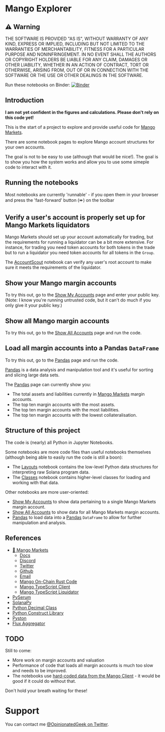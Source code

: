 # Mango Explorer

## ⚠ Warning

THE SOFTWARE IS PROVIDED "AS IS", WITHOUT WARRANTY OF ANY KIND, EXPRESS OR IMPLIED, INCLUDING BUT NOT LIMITED TO THE WARRANTIES OF MERCHANTABILITY, FITNESS FOR A PARTICULAR PURPOSE AND NONINFRINGEMENT. IN NO EVENT SHALL THE AUTHORS OR COPYRIGHT HOLDERS BE LIABLE FOR ANY CLAIM, DAMAGES OR OTHER LIABILITY, WHETHER IN AN ACTION OF CONTRACT, TORT OR OTHERWISE, ARISING FROM, OUT OF OR IN CONNECTION WITH THE SOFTWARE OR THE USE OR OTHER DEALINGS IN THE SOFTWARE.

Run these notebooks on Binder: [![Binder](https://mybinder.org/badge_logo.svg)](https://mybinder.org/v2/gl/OpinionatedGeek%2Fmango-explorer/HEAD)


## Introduction

**I am not yet confident in the figures and calculations. Please don't rely on this code yet!**

This is the start of a project to explore and provide useful code for [Mango Markets](https://mango.markets/).

There are some notebook pages to explore Mango account structures for your own accounts.

The goal is not to be easy to use (although that would be nice!). The goal is to show you how the system works and allow you to use some simeple code to interact with it.


## Running the notebooks

Most notebooks are currently 'runnable' - if you open them in your browser and press the 'fast-forward' button (⏩) on the toolbar


## Verify a user's account is properly set up for Mango Markets liquidators

Mango Markets should set up your account automatically for trading, but the requirements for running a liquidator can be a bit more extensive. For instance, for trading you need token accounts for both tokens in the trade but to run a liquidator you need token accounts for all tokens in the `Group`.

The [AccountScout](AccountScout.ipynb) notebook can verify any user's root account to make sure it meets the requirements of the liquidator.


## Show your Mango margin accounts

To try this out, go to the [Show My Accounts](ShowMyAccounts.ipynb) page and enter your public key. (Note: I know you're running untrusted code, but it can't do much if you only give it your public key.)


## Show all Mango margin accounts

To try this out, go to the [Show All Accounts](ShowAllAccounts.ipynb) page and run the code.


## Load all margin accounts into a Pandas `DataFrame`

To try this out, go to the [Pandas](Pandas.ipynb) page and run the code.

[Pandas](https://pandas.pydata.org/) is a data analysis and manipulation tool and it's useful for sorting and slicing large data sets.

The [Pandas](Pandas.ipynb) page can currently show you:
* The total assets and liabilities currently in [Mango Markets](https://mango.markets/) margin accounts.
* The top ten margin accounts with the most assets.
* The top ten margin accounts with the most liabilities.
* The top ten margin accounts with the lowest collateralisation.


## Structure of this project

The code is (nearly) all Python in Jupyter Notebooks.

Some notebooks are more code files than useful notebooks themselves (although being able to easily run the code is still a boon):
* The [Layouts](Layouts.ipynb) notebook contains the low-level Python data structures for interpreting raw Solana program data.
* The [Classes](Classes.ipynb) notebook contains higher-level classes for loading and working with that data.

Other notebooks are more user-oriented:
* [Show My Accounts](ShowMyAccounts.ipynb) to show data pertaining to a single Mango Markets margin account.
* [Show All Accounts](ShowAllAccounts.ipynb) to show data for all Mango Markets margin accounts.
* [Pandas](Pandas.ipynb) to load data into a [Pandas](https://pandas.pydata.org/) `DataFrame` to allow for further manipulation and analysis.


## References

* [🥭 Mango Markets](https://mango.markets/)
  * [Docs](https://docs.mango.markets/)
  * [Discord](https://discord.gg/67jySBhxrg)
  * [Twitter](https://twitter.com/mangomarkets)
  * [Github](https://github.com/blockworks-foundation)
  * [Email](mailto:hello@blockworks.foundation)
  * [Mango On-Chain Rust Code](https://github.com/blockworks-foundation/mango)
  * [Mango TypeScript Client](https://github.com/blockworks-foundation/mango-client-ts)
  * [Mango TypeScript Liquidator](https://github.com/blockworks-foundation/liquidator)
* [PySerum](https://github.com/serum-community/pyserum/)
* [SolanaPy](https://github.com/michaelhly/solana-py/)
* [Python Decimal Class](https://docs.python.org/3/library/decimal.html)
* [Python Construct Library](https://construct.readthedocs.io/en/latest/)
* [Pyston](https://www.pyston.org/)
* [Flux Aggregator](https://github.com/octopus-network/solana-flux-aggregator)


## TODO

Still to come:
* More work on margin accounts and valuation
* Performance of code that loads all margin accounts is much too slow and needs to be improved.
* The notebooks use [hard-coded data from the Mango Client](https://raw.githubusercontent.com/blockworks-foundation/mango-client-ts/main/src/ids.json) - it would be good if it could do without that.

Don't hold your breath waiting for these!


# Support

You can contact me [@OpinionatedGeek on Twitter](https://twitter.com/OpinionatedGeek).
